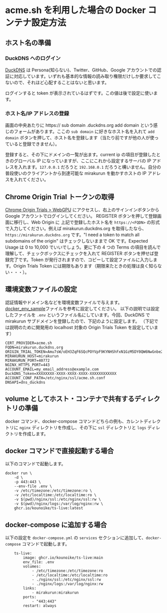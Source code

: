 # acme.sh を利用した場合の Docker コンテナ設定方法

## ホスト名の準備

### DuckDNS へのログイン

[DuckDNS](https://duckdns.org) は Persona(知らない)、Twitter、GitHub、Google アカウントでの認証に対応しています。いずれも基本的な情報の読み取り権限だけしか要求してこないので、それほど心配することはないと思います。

ログインすると token が表示されているはずです。この値は後で設定に使います。

### ホスト名/IP アドレスの登録

画面の中央あたりに https:// sub domain .duckdns.org add domain という感じのフォームがあります。ここの `sub domain` に好きなホスト名を入れて `add domain` ボタンを押して、ホスト名を登録します（当たり前ですが他の人が使っていると登録できません）。

登録すると、その下にドメインの一覧が出ます。current ip の項目が登録したときのグローバル IP になっていますが、ここにこれから設定するサーバの IP アドレスを入れます。`127.0.0.1` だろうと `192.168.0.1` だろうと構いません。自分の普段使いのクライアントから到達可能な mirakurun を動かすホストの IP アドレスを入れてください。

## Chrome Origin Trial トークンの取得

[Chrome Origin Trials > WebGPU](https://developer.chrome.com/origintrials/#/view_trial/118219490218475521) にアクセスし、右上のサインインボタンから Google アカウントでログインしてください。
REGISTER ボタンを押して登録画面に移行し、Web Origin に 上記で登録したホスト名を `https://<FQDN>` の形式で入力してください。例えば mirakurun.duckdns.org を取得したなら、`https://mirakurun.duckdns.org` です。"I need a token to match all subdomains of the origin" はチェックしないままで OK です。Expected Usage は 0 to 10,000 でいいでしょう。更に下の 4 つの Terms の項目を読んで理解して、チェックボックスにチェックを入れて REGISTER ボタンを押せば登録完了です。Token が発行されますので、コピーして設定ファイルに入力します。Origin Trials Token には期限もあります（期限来たときの処理は良く知らない・・・）。

## 環境変数ファイルの設定

認証情報やドメイン名などを環境変数ファイルで与えます。[docker_env_sample](./docker_env_sample)ファイルを参考に設定してください。
以下の説明では設定したファイルを `.env` というファイル名にしています。今回、DuckDNS で mirakurun サブドメインを登録したので、下記のように設定します。
（下記では説明のために開発用の localhost 対象の Origin Trials Token を設定しています）

```.env
CERT_PROVIDER=acme.sh
FQDN=mirakurun.duckdns.org
ORIGIN_TRIAL_TOKEN=Amu7sW/oEH3ZqF6SQcPOYVpF9KYNHShFxN1GzM5DY0QW6NwGnbe2kE/YyeQdkSD+kZWhmRnUwQT85zvOA5WYfgAAAABJeyJvcmlnaW4iOiJodHRwOi8vbG9jYWxob3N0OjMwMDAiLCJmZWF0dXJlIjoiV2ViR1BVIiwiZXhwaXJ5IjoxNjUyODMxOTk5fQ==
MIRAKURUN_HOST=mirakurun
MIRAKURUN_PORT=40772
NGINX_HTTPS_PORT=443
ACCOUNT_EMAIL=my_email_address@example.com
DuckDNS_Token=XXXXXXXX-XXXX-XXXX-XXXX-XXXXXXXXXXXX
ACCOUNT_CONF_PATH=/etc/nginx/ssl/acme.sh.conf
DNSAPI=dns_duckdns
```

## volume としてホスト・コンテナで共有するディレクトリの準備

docker コマンド、docker-compose コマンドどちらの例も、カレントディレクトリに `nginx` ディレクトリを作成し、その下に `ssl` ディレクトリと `logs` ディレクトリを作成します。

## docker コマンドで直接起動する場合

以下のコマンドで起動します。

```
docker run \
    -d \
    -p 443:443 \
    --env-file .env \
    -v /etc/timezone:/etc/timezone:ro \
    -v /etc/localtime:/etc/localtime:ro \
    -v $(pwd)/nginx/ssl:/etc/nginx/ssl:rw \
    -v $(pwd)/nginx/logs:/var/log/nginx:rw \
    ghcr.io/kounoike/ts-live:latest
```

## docker-compose に追加する場合

以下の設定を `docker-compose.yml` の `services` セクションに追加して、`docker-compose` コマンドで起動します。

```
    ts-live:
        image: ghcr.io/kounoike/ts-live:main
        env_file: .env
        volumes:
            - /etc/timezone:/etc/timezone:ro
            - /etc/localtime:/etc/localtime:ro
            - ./nginx/ssl:/etc/nginx/ssl:rw
            - ./nginx/logs:/var/log/nginx:rw
        links:
            - mirakurun:mirakurun
        ports:
            - "443:443"
        restart: always
```
